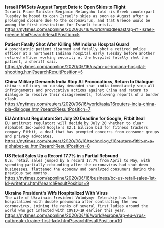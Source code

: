**Israeli PM Sets August Target Date to Open Skies to Flight**\
`Israeli Prime Minister Benjamin Netanyahu told his Greek counterpart Tuesday he hoped to open Israel's skies as soon as August after a prolonged closure due to the coronavirus, and that Greece would be among the first destination for Israeli tourists.`\
https://nytimes.com/aponline/2020/06/16/world/middleeast/ap-ml-israel-greece.html?searchResultPosition=5

**Patient Fatally Shot After Killing NW Indiana Hospital Guard**\
`A psychiatric patient disarmed and fatally shot a retired police officer at a northwest Indiana hospital early Tuesday before another retired officer working security at the hospital fatally shot the patient, a sheriff said.`\
https://nytimes.com/aponline/2020/06/16/us/ap-us-indiana-hospital-shooting.html?searchResultPosition=6

**China Military Demands India Stop All Provocations, Return to Dialogue**\
`China's military on Tuesday demanded that India immediately stop all infringements and provocative actions against China and return to dialogue to resolve their disagreements, following reports of a border clash. `\
https://nytimes.com/reuters/2020/06/16/world/asia/16reuters-india-china-pla-dialogue.html?searchResultPosition=7

**EU Antitrust Regulators Set July 20 Deadline for Google, Fitbit Deal**\
`EU antitrust regulators will decide by July 20 whether to clear Alphabet Inc-owned Google's $2.1 billion bid for fitness trackers company Fitbit, a deal that has prompted concerns from consumer groups and privacy advocates.`\
https://nytimes.com/reuters/2020/06/16/technology/16reuters-fitbit-m-a-alphabet-eu.html?searchResultPosition=8

**US Retail Sales Up a Record 17.7% in a Partial Rebound**\
`U.S. retail sales jumped by a record 17.7% from April to May, with spending partially rebounding after the coronavirus had shut down businesses, flattened the economy and paralyzed consumers during the previous two months.`\
https://nytimes.com/aponline/2020/06/16/business/bc-us-retail-sales-1st-ld-writethru.html?searchResultPosition=9

**Ukraine President's Wife Hospitalized With Virus**\
`The wife of Ukrainain President Volodymyr Zelenskiy has been hospitalized with double pneumonia after contracting the new coronavirus, joining the ranks of several first ladies around the world who got infected with COVID-19 earlier this year.`\
https://nytimes.com/aponline/2020/06/16/world/europe/ap-eu-virus-outbreak-ukraine-first-lady.html?searchResultPosition=10

